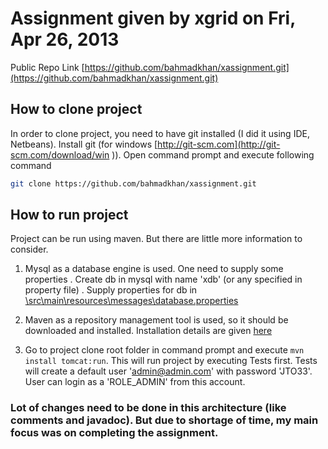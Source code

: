 Assignment given by xgrid on Fri, Apr 26, 2013
==================================================

Public Repo Link
[https://github.com/bahmadkhan/xassignment.git](https://github.com/bahmadkhan/xassignment.git)


How to clone project
--------------------------------------

In order to clone project, you need to have git installed (I did it using IDE, Netbeans).
Install git (for windows [http://git-scm.com](http://git-scm.com/download/win )). Open command prompt and execute following command
```bash
git clone https://github.com/bahmadkhan/xassignment.git
```

How to run project
--------------------------------------

Project can be run using maven. But there are little more information to consider.

1.  Mysql as a database engine is used. One need to supply some properties
      . Create db in mysql with name 'xdb' (or any specified in property file)
      . Supply properties for db in [\src\main\resources\messages\database.properties](https://github.com/bahmadkhan/xassignment/blob/master/src/main/resources/messages/database.properties)
  
2.  Maven as a repository management tool is used, so it should be downloaded and installed. Installation details are given [here](http://maven.apache.org/download.cgi) 
3.  Go to project clone root folder in command prompt and execute `mvn install tomcat:run`. This will run project by executing Tests first. Tests will create a default user 'admin@admin.com' with password 'JTO33'. User can login as a 'ROLE_ADMIN' from this account.




### Lot of changes need to be done in this architecture (like comments and javadoc). But due to shortage of time, my main focus was on completing the assignment.
